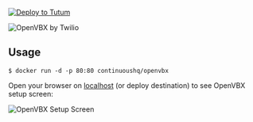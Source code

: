 [![Deploy to Tutum](https://s.tutum.co/deploy-to-tutum.svg)](https://dashboard.tutum.co/stack/deploy/)

![OpenVBX by Twilio](https://d2r1vs3d9006ap.cloudfront.net/public/uploaded_images/4691767/openvbx-logo-temp_full_aspect_medium.png)

## Usage

    $ docker run -d -p 80:80 continuoushq/openvbx

Open your browser on [localhost](http://localhost) (or deploy destination) to see OpenVBX setup screen:

![OpenVBX Setup Screen](http://s10.postimg.org/bn5n0j2uh/Install_Open_VBX.png)
